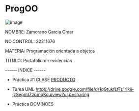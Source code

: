 # ProgOO

![image](https://user-images.githubusercontent.com/126824615/224875928-4d4da4a4-6ea2-4b4c-92c4-513e376cb66d.png)


NOMBRE: Zamorano Garcia Omar

NO.CONTROL: 22211676

MATERIA: Programación orientada a objetos

TITULO: Portafolio de evidencias



------ ÍNDICE ------

+ Práctica #1 CLASE [PRODUCTO](https://docs.google.com/document/d/1rDYrlZrTwsQ5gM_Xy0mYY87Iz5xHSOpxROwU6CuU8x0/edit?usp=sharing)

+ Tarea UML https://drive.google.com/file/d/1qGtukfLf1z1rjkii-jzSepm1ZzpmqKcu/view?usp=sharing

+ Práctica DOMINOES  
